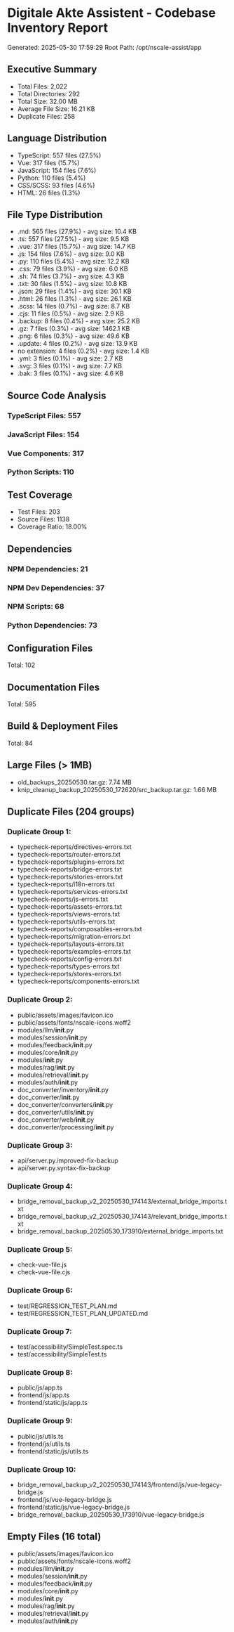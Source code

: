 # Digitale Akte Assistent - Codebase Inventory Report

Generated: 2025-05-30 17:59:29
Root Path: /opt/nscale-assist/app

## Executive Summary
- Total Files: 2,022
- Total Directories: 292
- Total Size: 32.00 MB
- Average File Size: 16.21 KB
- Duplicate Files: 258

## Language Distribution
- TypeScript: 557 files (27.5%)
- Vue: 317 files (15.7%)
- JavaScript: 154 files (7.6%)
- Python: 110 files (5.4%)
- CSS/SCSS: 93 files (4.6%)
- HTML: 26 files (1.3%)

## File Type Distribution
- .md: 565 files (27.9%) - avg size: 10.4 KB
- .ts: 557 files (27.5%) - avg size: 9.5 KB
- .vue: 317 files (15.7%) - avg size: 14.7 KB
- .js: 154 files (7.6%) - avg size: 9.0 KB
- .py: 110 files (5.4%) - avg size: 12.2 KB
- .css: 79 files (3.9%) - avg size: 6.0 KB
- .sh: 74 files (3.7%) - avg size: 4.3 KB
- .txt: 30 files (1.5%) - avg size: 10.8 KB
- .json: 29 files (1.4%) - avg size: 30.1 KB
- .html: 26 files (1.3%) - avg size: 26.1 KB
- .scss: 14 files (0.7%) - avg size: 8.7 KB
- .cjs: 11 files (0.5%) - avg size: 2.9 KB
- .backup: 8 files (0.4%) - avg size: 25.2 KB
- .gz: 7 files (0.3%) - avg size: 1462.1 KB
- .png: 6 files (0.3%) - avg size: 49.6 KB
- .update: 4 files (0.2%) - avg size: 13.9 KB
- no extension: 4 files (0.2%) - avg size: 1.4 KB
- .yml: 3 files (0.1%) - avg size: 2.7 KB
- .svg: 3 files (0.1%) - avg size: 7.7 KB
- .bak: 3 files (0.1%) - avg size: 4.6 KB

## Source Code Analysis
### TypeScript Files: 557
### JavaScript Files: 154
### Vue Components: 317
### Python Scripts: 110

## Test Coverage
- Test Files: 203
- Source Files: 1138
- Coverage Ratio: 18.00%

## Dependencies

### NPM Dependencies: 21
### NPM Dev Dependencies: 37
### NPM Scripts: 68

### Python Dependencies: 73

## Configuration Files
Total: 102

## Documentation Files
Total: 595

## Build & Deployment Files
Total: 84

## Large Files (> 1MB)
- old_backups_20250530.tar.gz: 7.74 MB
- knip_cleanup_backup_20250530_172620/src_backup.tar.gz: 1.66 MB

## Duplicate Files (204 groups)

### Duplicate Group 1:
  - typecheck-reports/directives-errors.txt
  - typecheck-reports/router-errors.txt
  - typecheck-reports/plugins-errors.txt
  - typecheck-reports/bridge-errors.txt
  - typecheck-reports/stories-errors.txt
  - typecheck-reports/i18n-errors.txt
  - typecheck-reports/services-errors.txt
  - typecheck-reports/js-errors.txt
  - typecheck-reports/assets-errors.txt
  - typecheck-reports/views-errors.txt
  - typecheck-reports/utils-errors.txt
  - typecheck-reports/composables-errors.txt
  - typecheck-reports/migration-errors.txt
  - typecheck-reports/layouts-errors.txt
  - typecheck-reports/examples-errors.txt
  - typecheck-reports/config-errors.txt
  - typecheck-reports/types-errors.txt
  - typecheck-reports/stores-errors.txt
  - typecheck-reports/components-errors.txt

### Duplicate Group 2:
  - public/assets/images/favicon.ico
  - public/assets/fonts/nscale-icons.woff2
  - modules/llm/__init__.py
  - modules/session/__init__.py
  - modules/feedback/__init__.py
  - modules/core/__init__.py
  - modules/__init__.py
  - modules/rag/__init__.py
  - modules/retrieval/__init__.py
  - modules/auth/__init__.py
  - doc_converter/inventory/__init__.py
  - doc_converter/__init__.py
  - doc_converter/converters/__init__.py
  - doc_converter/utils/__init__.py
  - doc_converter/web/__init__.py
  - doc_converter/processing/__init__.py

### Duplicate Group 3:
  - api/server.py.improved-fix-backup
  - api/server.py.syntax-fix-backup

### Duplicate Group 4:
  - bridge_removal_backup_v2_20250530_174143/external_bridge_imports.txt
  - bridge_removal_backup_v2_20250530_174143/relevant_bridge_imports.txt
  - bridge_removal_backup_20250530_173910/external_bridge_imports.txt

### Duplicate Group 5:
  - check-vue-file.js
  - check-vue-file.cjs

### Duplicate Group 6:
  - test/REGRESSION_TEST_PLAN.md
  - test/REGRESSION_TEST_PLAN_UPDATED.md

### Duplicate Group 7:
  - test/accessibility/SimpleTest.spec.ts
  - test/accessibility/SimpleTest.ts

### Duplicate Group 8:
  - public/js/app.ts
  - frontend/js/app.ts
  - frontend/static/js/app.ts

### Duplicate Group 9:
  - public/js/utils.ts
  - frontend/js/utils.ts
  - frontend/static/js/utils.ts

### Duplicate Group 10:
  - bridge_removal_backup_v2_20250530_174143/frontend/js/vue-legacy-bridge.js
  - frontend/js/vue-legacy-bridge.js
  - frontend/static/js/vue-legacy-bridge.js
  - bridge_removal_backup_20250530_173910/vue-legacy-bridge.js

## Empty Files (16 total)
- public/assets/images/favicon.ico
- public/assets/fonts/nscale-icons.woff2
- modules/llm/__init__.py
- modules/session/__init__.py
- modules/feedback/__init__.py
- modules/core/__init__.py
- modules/__init__.py
- modules/rag/__init__.py
- modules/retrieval/__init__.py
- modules/auth/__init__.py